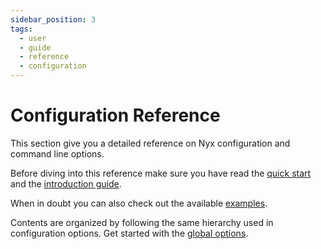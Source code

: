 ```yaml
---
sidebar_position: 3
tags:
  - user
  - guide
  - reference
  - configuration
---
```


# Configuration Reference

This section give you a detailed reference on Nyx configuration and command line options.

Before diving into this reference make sure you have read the [quick start](../quick-start/index.md) and the [introduction guide](../introduction/index.md).

When in doubt you can also check out the available [examples](../../resources/examples/index.md).

Contents are organized by following the same hierarchy used in configuration options. Get started with the [global options](global-options.mdx).
